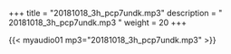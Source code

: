 +++
title = "20181018_3h_pcp7undk.mp3"
description = " 20181018_3h_pcp7undk.mp3 "
weight = 20
+++

{{< myaudio01 mp3="20181018_3h_pcp7undk.mp3" >}}

